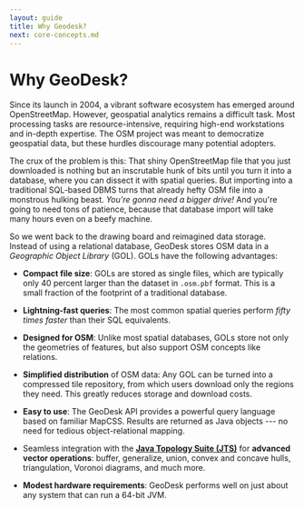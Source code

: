 ```yaml
---
layout: guide
title: Why Geodesk?
next: core-concepts.md
---
```

# Why GeoDesk?

Since its launch in 2004, a vibrant software ecosystem has emerged around OpenStreetMap. However, geospatial analytics remains a difficult task. Most processing tasks are resource-intensive, requiring high-end workstations and in-depth expertise. The OSM project was meant to democratize geospatial data, but these hurdles discourage many potential adopters.

The crux of the problem is this: That shiny OpenStreetMap file that you just downloaded is nothing but an inscrutable hunk of bits until you turn it into a database, where you can dissect it with spatial queries. But importing into a traditional SQL-based DBMS turns that already hefty OSM file into a monstrous hulking beast. *You're gonna need a bigger drive!*
And you're going to need tons of patience, because that database import will take many hours even on a beefy machine.

So we went back to the drawing board and reimagined data storage. Instead of using a relational database, GeoDesk stores OSM data in a *Geographic Object Library* (GOL). GOLs have the following advantages:    

- **Compact file size**: GOLs are stored as single files, which are typically only 40 percent larger than the dataset in `.osm.pbf` format. This is a small fraction of the footprint of a traditional database.

- **Lightning-fast queries**: The most common spatial queries perform *fifty times faster* than their SQL equivalents.

- **Designed for OSM**: Unlike most spatial databases, GOLs store not only the geometries of features, but also support OSM concepts like relations.   

- **Simplified distribution** of OSM data: Any GOL can be turned into a compressed tile repository, from which users download only the regions they need. This greatly reduces storage and download costs.  

- **Easy to use**: The GeoDesk API provides a powerful query language based on familiar MapCSS. Results are returned as Java objects --- no need for tedious object-relational mapping. 

- Seamless integration with the [**Java Topology Suite (JTS)**](https://locationtech.github.io/jts/) for **advanced vector operations**: buffer, generalize, union, convex and concave hulls, triangulation, Voronoi diagrams, and much more.  
 
- **Modest hardware requirements**: GeoDesk performs well on just about any system that can run a 64-bit JVM.

